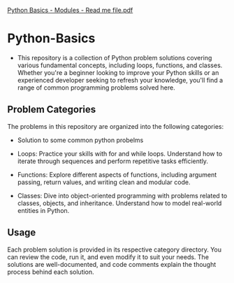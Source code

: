 [Python Basics - Modules - Read me file.pdf](https://github.com/SaritaPhD/Python-Basics/files/10975940/Python.Basics.-.Modules.-.Read.me.file.pdf)
# Python-Basics

- This repository is a collection of Python problem solutions covering various fundamental concepts, including loops, functions, and classes. Whether you're a beginner looking to improve your Python skills or an experienced developer seeking to refresh your knowledge, you'll find a range of common programming problems solved here.

## Problem Categories
The problems in this repository are organized into the following categories:
- Solution to some common python probelms
- Loops: Practice your skills with for and while loops. Understand how to iterate through sequences and perform repetitive tasks efficiently.

- Functions: Explore different aspects of functions, including argument passing, return values, and writing clean and modular code.

- Classes: Dive into object-oriented programming with problems related to classes, objects, and inheritance. Understand how to model real-world entities in Python.

## Usage
Each problem solution is provided in its respective category directory. You can review the code, run it, and even modify it to suit your needs. The solutions are well-documented, and code comments explain the thought process behind each solution.
